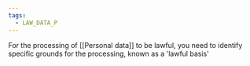 ```yaml
---
tags:
  - LAW_DATA_P
---
```

For the processing of [[Personal data]] to be lawful, you need to identify specific grounds for the processing, known as a 'lawful basis'